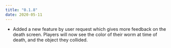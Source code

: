 ```yaml
---
title: "0.1.8"
date: 2020-05-11
---
```


* Added a new feature by user request which gives more feedback on the death screen.  Players will now see the color of their worm at time of death, and the object they collided.